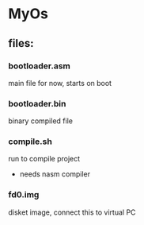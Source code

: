 # MyOs

## files:

### bootloader.asm
main file for now, starts on boot

### bootloader.bin
binary compiled file

### compile.sh
run to compile project
- needs nasm compiler

### fd0.img
disket image, connect this to virtual PC
